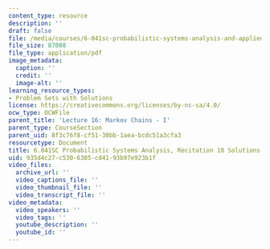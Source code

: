 ```yaml
---
content_type: resource
description: ''
draft: false
file: /media/courses/6-041sc-probabilistic-systems-analysis-and-applied-probability-fall-2013/935d4c27c5306305cd4193b97e923b1f_MIT6_041SCF13_rec18_sol.pdf
file_size: 87008
file_type: application/pdf
image_metadata:
  caption: ''
  credit: ''
  image-alt: ''
learning_resource_types:
- Problem Sets with Solutions
license: https://creativecommons.org/licenses/by-nc-sa/4.0/
ocw_type: OCWFile
parent_title: 'Lecture 16: Markov Chains - I'
parent_type: CourseSection
parent_uid: 8f3c76f8-cf51-30bb-1aea-bcdc51a3cfa3
resourcetype: Document
title: 6.041SC Probabilistic Systems Analysis, Recitation 18 Solutions
uid: 935d4c27-c530-6305-cd41-93b97e923b1f
video_files:
  archive_url: ''
  video_captions_file: ''
  video_thumbnail_file: ''
  video_transcript_file: ''
video_metadata:
  video_speakers: ''
  video_tags: ''
  youtube_description: ''
  youtube_id: ''
---
```

